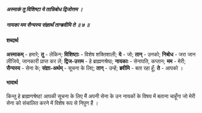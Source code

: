 ##### अस्माकं तु विशिष्टा ये तान्निबोध द्विजोत्तम ।
##### नायका मम सैन्यस्य संज्ञार्थं तान्ब्रवीमि ते ॥ ७ ॥

#### शब्दार्थ

**अस्माकम्** - हमारे; **तु** - लेकिन; **विशिष्टाः** - विशेष शक्तिशाली; **ये** - जो; **तान्** - उनको; **निबोध** - जरा जान लीजिये, जानकारी प्राप्त कर लें; **द्विज-उत्तम** - हे ब्राह्मणश्रेष्ठ; **नायकाः** - सेनापति, कप्तान; **मम** - मेरी; **सैन्यस्य** - सेना के; **संज्ञा-अर्थम्** - सूचना के लिए; **तान्** - उन्हें; **ब्रवीमि** - बता रहा हूँ; **ते** - आपको ।

#### भावार्थ

किन्तु हे ब्राह्मणश्रेष्ठ! आपकी सूचना के लिए मैं अपनी सेना के उन नायकों के विषय में बताना चाहूँगा जो मेरी सेना को संचालित करने में विशेष रूप से निपुण हैं ।